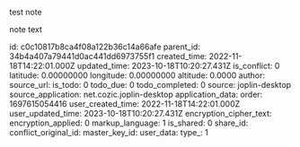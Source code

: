 test note

note text



id: c0c10817b8ca4f08a122b36c14a66afe
parent_id: 34b4a407a79441d0ac441dd6973755f1
created_time: 2022-11-18T14:22:01.000Z
updated_time: 2023-10-18T10:20:27.431Z
is_conflict: 0
latitude: 0.00000000
longitude: 0.00000000
altitude: 0.0000
author: 
source_url: 
is_todo: 0
todo_due: 0
todo_completed: 0
source: joplin-desktop
source_application: net.cozic.joplin-desktop
application_data: 
order: 1697615054416
user_created_time: 2022-11-18T14:22:01.000Z
user_updated_time: 2023-10-18T10:20:27.431Z
encryption_cipher_text: 
encryption_applied: 0
markup_language: 1
is_shared: 0
share_id: 
conflict_original_id: 
master_key_id: 
user_data: 
type_: 1
